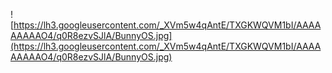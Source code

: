 ![https://lh3.googleusercontent.com/_XVm5w4qAntE/TXGKWQVM1bI/AAAAAAAAAO4/q0R8ezvSJlA/BunnyOS.jpg](https://lh3.googleusercontent.com/_XVm5w4qAntE/TXGKWQVM1bI/AAAAAAAAAO4/q0R8ezvSJlA/BunnyOS.jpg)
